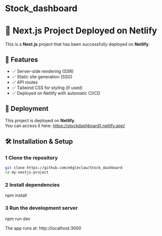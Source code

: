 # Stock_dashboard

# 🚀 Next.js Project Deployed on Netlify

This is a **Next.js** project that has been successfully deployed on **Netlify**.

## 📌 Features
- ✅ Server-side rendering (SSR)
- ✅ Static site generation (SSG)
- ✅ API routes
- ✅ Tailwind CSS for styling (if used)
- ✅ Deployed on Netlify with automatic CI/CD

## 🚀 Deployment
This project is deployed on **Netlify**.  
You can access it here: https://stockdashboard1.netlify.app/


## 🛠️ **Installation & Setup**
### 1️ **Clone the repository**
```sh
git clone https://github.com/e6gleclaw/Stock_dashboard
cd my-nextjs-project
```
### 2 **Install dependencies**
npm install

### 3 **Run the development server**
npm run dev

The app runs at: http://localhost:3000

